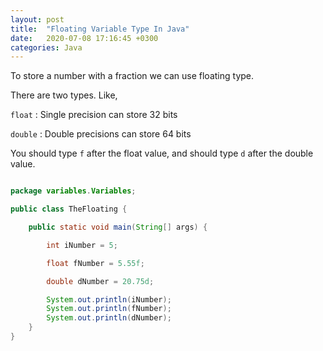 ```yaml
---
layout: post
title:  "Floating Variable Type In Java"
date:   2020-07-08 17:16:45 +0300
categories: Java
---
```


To store a number with a fraction we can use floating type.

There are two types. Like,

`float` : Single precision can store 32 bits

`double` : Double precisions can store 64 bits

You should type `f` after the float value, and should type `d` after the double value. 

```java

package variables.Variables;

public class TheFloating {

    public static void main(String[] args) {

        int iNumber = 5;

        float fNumber = 5.55f;

        double dNumber = 20.75d;

        System.out.println(iNumber);
        System.out.println(fNumber);
        System.out.println(dNumber);
    }
}

```

